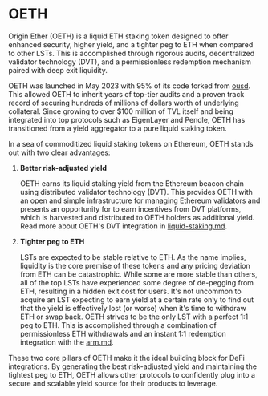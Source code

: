 # OETH

Origin Ether (OETH) is a liquid ETH staking token designed to offer enhanced security, higher yield, and a tighter peg to ETH when compared to other LSTs. This is accomplished through rigorous audits, decentralized validator technology (DVT), and a permissionless redemption mechanism paired with deep exit liquidity.

OETH was launched in May 2023 with 95% of its code forked from [ousd](../ousd/ "mention"). This allowed OETH to inherit years of top-tier audits and a proven track record of securing hundreds of millions of dollars worth of underlying collateral. Since growing to over $100 million of TVL itself and being integrated into top protocols such as EigenLayer and Pendle, OETH has transitioned from a yield aggregator to a pure liquid staking token.

In a sea of commoditized liquid staking tokens on Ethereum, OETH stands out with two clear advantages:

1.  **Better risk-adjusted yield**

    OETH earns its liquid staking yield from the Ethereum beacon chain using distributed validator technology (DVT). This provides OETH with an open and simple infrastructure for managing Ethereum validators and presents an opportunity for to earn incentives from DVT platforms, which is harvested and distributed to OETH holders as additional yield. Read more about OETH's DVT integration in [liquid-staking.md](liquid-staking.md "mention").
2.  **Tighter peg to ETH**

    LSTs are expected to be stable relative to ETH. As the name implies, liquidity is the core premise of these tokens and any pricing deviation from ETH can be catastrophic. While some are more stable than others, all of the top LSTs have experienced some degree of de-pegging from ETH, resulting in a hidden exit cost for users. It's not uncommon to acquire an LST expecting to earn yield at a certain rate only to find out that the yield is effectively lost (or worse) when it's time to withdraw ETH or swap back. OETH strives to be the only LST with a perfect 1:1 peg to ETH. This is accomplished through a combination of permissionless ETH withdrawals and an instant 1:1 redemption integration with the [arm.md](../arm.md "mention").

These two core pillars of OETH make it the ideal building block for DeFi integrations. By generating the best risk-adjusted yield and maintaining the tightest peg to ETH, OETH allows other protocols to confidently plug into a secure and scalable yield source for their products to leverage.
